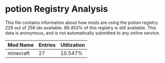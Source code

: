 # potion Registry Analysis

This file contains information about how mods are using the potion registry. 229
out of 256 ids available. 89.453% of this registry is still available. This data
is anonymous, and is not automatically submitted to any online service.


| Mod Name  | Entries | Utilization |
|-----------|---------|-------------|
| minecraft | 27      | 10.547%     |
